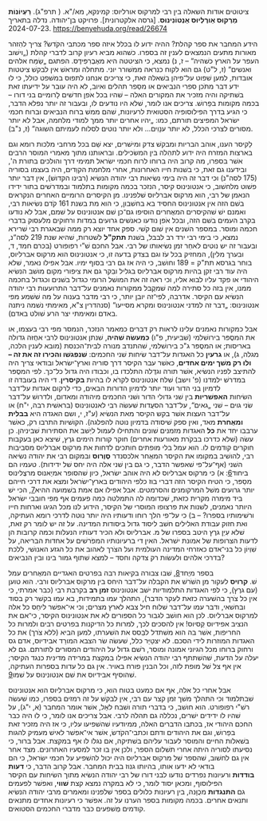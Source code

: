 

ציטוטים אודות השאלה בין רבי למרקוס אורליוס:
קמינקא, מא/"א. ( תרפ"ג). **רַעְיוֹנוֹת מַרְקוּס אַורֶלְיוּס אַנְטוֹנִינוּס**. [גרסה אלקטרונית]. פרויקט בן־יהודה. נדלה בתאריך 2024-07-23. https://benyehuda.org/read/26674

הידע המחבר את ספר קהלת? ההיה ידוע לו בכלל איזה ספר מכתבי הקֹדשׂ? צריך להִזהר מאורות מתעים הנמצאים לענין זה בספרו. כשׁהוא מביא רעיון קרוב לדברי קהלת („וישׁוב העפר על הארץ כשׁהיה“ – ז, נ) נמצא, כי הציטטה היא מאֶבְרִפִּידֶס. הפתגם „שַׂמֵּח אלהים ואנשים“ (ז, ל"ט) גם הוא לקוח כנראה ממשׁורר יוני. מתחלה ומראשׁ אין לבקשׁ ציטטות אובדות, למען שׁפוט על־פיהן בשׁאלה זאת, כי צריכים אנחנו לתפוס במשׁפט כולל, כי לוּ ידע דבר מתֹּכן ספרי הנביאים או מסֵפר תהלים ואיוב, לא היה עובר על ידיעתו זאת בשׁתיקה והיה מזכיר את המקורים האלה – שׁהיו בכל אֹפן חדשׁים לָרומיים בני דורו – בכמה מקומות בפֵרושׁ. צריכים אנו לומר, שׁלא היו נודעים לו, ובעבור זה יותר נפלא הדבר, כי הגיע בדרך הפילוסופיה הסטואית לרעיונות, שׁהם ממשׁ ברוח הנביאים וברוח חכמי ישׂראל המפיצים תורתם, כמו: „יהיו אחרים יותר ממך למודי מלחמה, אבל לא יותר מסורים לצרכי הכלל, לא יותר ענָוִים… ולא יותר נוטים לסלוח לעמיתם השוגה“ (ז, נ"ב).

לַקיסר הענו, אוהב הבריות ומבקשׁ צדק ומישׁרים, יצא שֵׁם בכל מרחבי מלכות רומא וגם בארצות המזרח היה ידוע לתהִלה בּין המשׂכילים. ובראותנו מתוך מאמרי המוסר הרבים אשׁר בספרו, מה קרוב היה ברוחו לרוח חכמי ישׂראל תּמימי דרך והולכים בתורת ה', ובידענו גם זאת, כי בשׁנות חייו האחרונות, אחרי מלחמת הקוַדים, היה בעצמו בסוריה (175 לסה"נ) וכי דבר זה היה בימי נשׂיאות רבי יהודה הנשׂיא (רבינו הקדושׁ), אין דבר יותר פשׁוט מלחשׁוב, כי אנטונינוס קיסר, הנזכר בכמה מקומות בתלמוד ובמדרשׁים בתור ידידו הנאמן של רבי, הוא מרקוס אברליוס שׁלפנינו. מן הקיסרים הרומיים האחרים הנקראים בשׁם הזה אין אנטונינוס החסיד בא בחשׁבון, כי הוא מת בשנת 161 קֹדם נשׂיאות רבי, ואמנם ישׁ שׁהקיסרים המאֻחרים הוסיפו גם־כן שׁם אנטונינוס על שׁמם, אבל לא נודעו בקרב העמים בשׁם הזה, ובכל אֹפן נודעו כאנשׁים גרועים במדות ורחוקים מלעסוק בדברי חכמה ומוסר. במספר השׁנים אין שׁום קֹשׁי. ספק אחד יוצא רק ממה שׁבאגרת רבי שׁרירא נמצא, כי בימי רבי ירד רב לבבל, בשׁנת **תתק"ל** לשׁטרות, שׁהיא שנת 219 לסה“נ, ובעבור זה יש נוטים לאחֵר זמן נשׂיאותו של רבי. אבל החכם שׁ”י רפופורט (בכרם חמד, ד, ובערך מלין), המחזיק בכל עֹז וגם בצדק בדעה זו, כי אנטונינוס הוא מרקוס אברליוס, בוחר בגרסא תת"ק = 189 וחושׁב, כי היה אז גם רבי בסוף ימיו. אבל אפילו נאמר, שׁלא היה עוד רבי זקן בהיות מרקוס אברליוס בגליל ובִקר גם את ציפורי מקום מושׁב הנשׂיא היהודי או פקד עליו לבוא אליו, וכי ראה זה את המושׁל הרומי כגדול בשׁנים וכגדול בחכמה ממנו, אין בזה כל סתירה למה שׁמקֻבל ממקורות נאמנים על־דבר התרועעות רבי יהודה הנשׂיא עם הקיסר. אדרבה, לפי־זה יובן יותר, כי רבי מדבר בענוה על מה שׁשׁמע מפי אנטונינוס: „דבר זה למדני אנטונינוס ומקרא מסייעו“ (סנהדרין צ"א, מאימתי נשׁמה ניתנה באדם ומאימתי יצר הרע שׁולט באדם).

אבל כמקורות נאמנים עלינו לראות רק דברים כמאמר הנזכר, הנמסר מפי רבי בעצמו, או את המסֻפּר בירושׁלמי (שׁביעית, פ"ו) **כמעשׂה שׁהיה**, שׁנתן אנטונינוס לרבי אחֻזּה גדולה באריסות; או המסֻפּר ג"כ בירושׁלמי, שׁהתנדב מנורה לבית־הכנסת (מובא לענין הלכה, מגלה, ג), או **גרעין** כל האגדות על־דבר שׂיחות שׁני החכמים: **שׁנפגשׁו והכירו זה את זה – ולוּ רק משׁך ימים אחדים**, כאשׁר עבר הקיסר דרך סוריה וארץ־ישׂראל ובודאי צריך היה להתיצב לפניו הנשׂיא, אשׁר תורה וגדֻלה התלכדו בו, וכבודו היה גדול כל־כך. לפי המסֻפּר במדרשׁ ילמדנו (פ' וישב) שׁלח אנטונינוס לקרֹא לו בהיות **בקיסרין**. די היה בעובדה זו לדמיון בני הדור ועוד יותר לדמיון הדורות הבאים, כדי לרקום אגדות על־דבר השׂיחות **האפשׁריות** בין שׁני גדולי הדור ושׁני החכמים מיהודה ומאדום, ולדרושׁ על־דבר שׂני גוים – שׁני „גאים“, על־דבר הסעֻדות שׁעשׂה רבי לאנטונינוס (בראשׁית רבה, י"ח) או על־דבר העצות אשׁר בקש הקיסר מאת הנשׂיא (ע"ז, י, ושם האגדה היא **בבלית ומאֻחרת** מאד, ואין ספק שׁיסודה בדמיון נוטה להפלגה). הקושׁיות התרבו רק, כאשׁר ערבבו יחד את **כל** האגדות מזמנים שׁונים והתחילו לעמול ליַשׁב את הסתירות שׁביניהן. כן עשׂה (שׁלא כדרכו בבקֹרת מאורעות אחרים) חוקר קורות הימים גרֶץ, שׁיצא כאן בעקבות חוקרים קודמים לו. הוא עמל בלי מופתים חותכים לדחות את מרקוס אברליוס מסביבות רבי, להושׁיב במקומו את הקיסר המאֻחר אלכסנדר **סֶוֶרוס** ובמקום רבי את יהודה נשׂיאה השׁני (אף־על־פי שׁאפשר הדבר, כי גם בין שׁני אלה היה יחס שׁל ידידות). טעמיו הם ביחוד[6](https://benyehuda.org/read/26674#fn:6 "see footnote"): א) כי מרקוס אברליוס לא היה אוהב ישׂראל, כיון שׁהסופר אמיַאנוס מרצֶלינוס מסַפּר, כי הטיח הקיסר הזה דברי בוז כלפי היהודים בארץ־ישׂראל ומצא את דרכי חייהם יותר גרועים משׁל המרקומנים והסרמטים. אבל אפילו אם אמת בשׁמועה ההיא[7](https://benyehuda.org/read/26674#fn:7 "see footnote"), הכי ישׁ ביד מימרה מקרית כזאת, שׁכדומה לה התמלטה כמה פעמים אף מפי חובבי ישׂראל היותר נאמנים, לשׁנות את פרצופו המוסרי של הקיסר, הידוע לנו מכל הגיגו וארחות חייו ורשׁימותיו בספרו? – ב) כי על־פי הלך רוחו ודעותיו היה יותר נוטה לדרכי רומא העתיקה, ואת חזוק עבודת האלילים חשׁב ליסוד גדול ביסודות המדינה. על זה יש לומר רק זאת, שׁלא עִיֵּן גרֶץ היטב בספרו של מ. אברליוס ולא הכיר דעותיו הנעלות וכמה קרובות הן לדעות הצרופות של אמונת ישׁראל. האין די ברעיונותיו המפֹרשׁים על אחדות הבריאה, על שִׁוְיוֹן כל בני־אדם כאזרחי המדינה העולמית ועל הצֹרך לאהוב את כל הגזע האנושׁי, ללכת בדרכי אלהים ולעשׂות רק צדקה וחסד – למצֹא שׁתוף גמור בינו ובין הנביאים?

בספר מיֻחד[8](https://benyehuda.org/read/26674#fn:8 "see footnote"), שׁבו צבורה בקיאות רבה בפרטים האגדיים המאֻחרים עמל שׁ. **קרויס** לעקור מן השֹׁרשׁ את הקבלה על־דבר היחס בין מרקוס אברליוס ורבי. הוא טוען (עם גרֶץ), כי לפי האגדות התלמודיות ישׁב אנטונינוס **זמן רב** בקרבת רבי (כבר אמרתי, כי אין כל צֹרך בהשׁערה כזאת לעִקר הדבר), התהלך עמו בתמידות, בא עמו בקשׁר רק בסוד ובחשׁאי, ודבּר עמו על־דבר שׁלוח חיל צבא לארץ מצרים; וכי אי־אפשׁר ליחֵס כל אלה למרקוס אברליוס. לכן הוא חושׁב לגבור כל הספורים לא את אנטונינוס הקיסר, כי־אם את הנציב אפידיוס קַסיוס! אין להסכים לכך, למרות כל הדיקנות בפרטים רבים ולמרות כל החריפות, אשׁר בה הוא משׁתדל לבַסס את השׁערתו, למען הביא (ללא צֹרך) את כל האגדות המוזרות לידי הסכם. לא יצטַיֵּר כלל, שׁעשׂה שׂר הצבא המורֵד אבידיוס, אדם גס ורחוק ברוחו מכל הגיוני אמונה ומוסר, רֹשׁם גדול על היהודים המסורים לתורתם. גם לא יעלה על הדעת, שׁהשׁתתף רבי יהודה הנשׂיא אפילו במקצת במרידה מדינית כנגד הקיסר; אין אף צל שׁל מופת לזה, וכל הבנין פורח באויר. אין גם כל עדות בספרות העתיקה, שׁהוסיף אבידיוס את שׁם אנטונינוס על שׁמו[9](https://benyehuda.org/read/26674#fn:9 "see footnote").

אבל אחרי כל אלה, אף אם כמעט בטוח הוא, כי מרקוס אברליוס הוא אנטונינוס שׁבתלמוד וכי התהלך משׁך זמן קצר עם רבי, אין לבקשׁ על זה רמזים בספרו, כמו שׁעשׂה רשׁ"י רפופורט. הוא חושׁב, כי בדברי תורה ושׁבח לאֵל, אשׁר אומר המחבר (א, י"ג), על שׁהיו לו ידידים ישׁרים, נכללה גם תהלה לרבי. אבל צריכים אנו לומר, כי לוּ היה כבר החכם היהודי אז, בכתבו הדברים האלה, ממיודעיו שׁהשׁפיעו עליו, כי אז היה מזכיר זאת בפֵרושׁ, וגם את היהודים ודתם וכתבי־הקֹדשׂ, אשׁר אי־אפשׁר לאישׁ מעמיק להגות בשׁאלות החיים והמוסר לעבור עליהם בשׁתיקה, אם נגלו לו אף במקצת. אבל ברור, כי נסיעתו לסוריה היתה אחרי תשׁלום הספר, ולכן אין בו זכר למסעיו האחרונים. מצד אחר אין גם לחשׁוב, שׁהספר שׁל מרקוס אברליוס היה יכול להשׁפיע על חכמי ישׂראל, כי הם בודאי לא ידעו אותו, בהיותו גנוז בבית המחבר. אבל קרוב הדבר, כי **דעות בודדות** ורעיונות נפרדים נודעו לבני דורו של רבי יהודה הנשׂיא מתוך השׂיחות עם הקיסר הפילוסוף, ומכאן יסוד לומר, כי לא במקרה נמצא קצת **שׁווי**, ואפשׁר לפעמים גם **התנגדות** מכֻוָּנה, בין רעיונות כלולים בספר שׁלפנינו ומאמרים מרבי יהודה הנשׂיא ותנאים אחרים. בכמה מקומות בספר הערנו על זה. אפשׁר כי רעיונות אחדים מתנאים קודמים מֻשׁפעים כבר מדברי החכמים הסטואים.